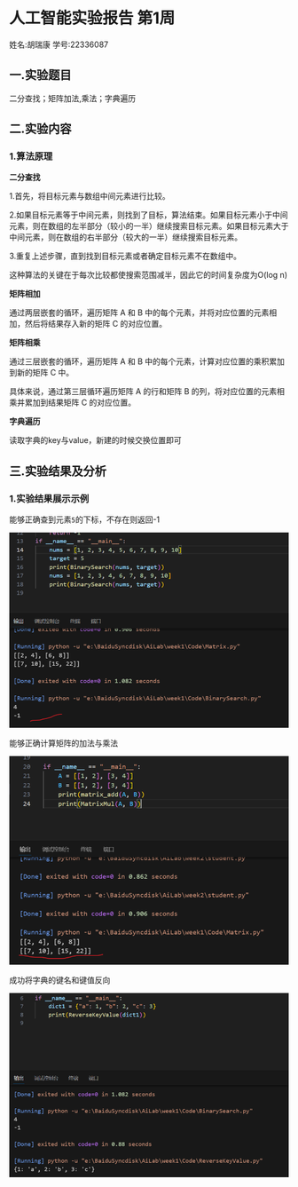 # 人工智能实验报告 第1周

姓名:胡瑞康  学号:22336087

## 一.实验题目

二分查找；矩阵加法,乘法；字典遍历

## 二.实验内容

### 1.算法原理

**二分查找**

1.首先，将目标元素与数组中间元素进行比较。

2.如果目标元素等于中间元素，则找到了目标，算法结束。如果目标元素小于中间元素，则在数组的左半部分（较小的一半）继续搜索目标元素。如果目标元素大于中间元素，则在数组的右半部分（较大的一半）继续搜索目标元素。

3.重复上述步骤，直到找到目标元素或者确定目标元素不在数组中。

这种算法的关键在于每次比较都使搜索范围减半，因此它的时间复杂度为O(log n)

**矩阵相加**

通过两层嵌套的循环，遍历矩阵 A 和 B 中的每个元素，并将对应位置的元素相加，然后将结果存入新的矩阵 C 的对应位置。

**矩阵相乘**

通过三层嵌套的循环，遍历矩阵 A 和 B 中的每个元素，计算对应位置的乘积累加到新的矩阵 C 中。

具体来说，通过第三层循环遍历矩阵 A 的行和矩阵 B 的列，将对应位置的元素相乘并累加到结果矩阵 C 的对应位置。

**字典遍历**

读取字典的key与value，新建的时候交换位置即可

## 三.实验结果及分析

### 1.实验结果展示示例

能够正确查到元素`5`的下标，不存在则返回-1

![](./img/res1.png)

能够正确计算矩阵的加法与乘法

![](./img/res2.png)

成功将字典的键名和键值反向

![](./img/res3.png)
